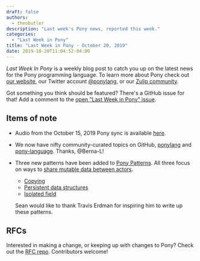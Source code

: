 ```yaml
---
draft: false
authors:
  - theobutler
description: "Last week's Pony news, reported this week."
categories:
  - "Last Week in Pony"
title: "Last Week in Pony - October 20, 2019"
date: 2019-10-20T11:04:52-04:00
---
```

_Last Week In Pony_ is a weekly blog post to catch you up on the latest news for the Pony programming language. To learn more about Pony check out [our website](https://ponylang.io), our Twitter account [@ponylang](https://twitter.com/ponylang), or our [Zulip community](https://ponylang.zulipchat.com).

Got something you think should be featured? There's a GitHub issue for that! Add a comment to the [open "Last Week in Pony" issue](https://github.com/ponylang/ponylang.github.io/issues?q=is%3Aissue+is%3Aopen+label%3Alast-week-in-pony).
<!-- more -->

## Items of note

- Audio from the October 15, 2019 Pony sync is available [here](https://vimeo.com/915532279).

- We now have nifty community-curated topics on GitHub, [ponylang](https://github.com/topics/ponylang) and [pony-language](https://github.com/topics/pony-language). Thanks, @Berna-L!

- Three new patterns have been added to [Pony Patterns](https://patterns.ponylang.io/). All three focus on ways to [share mutable data between actors](https://patterns.ponylang.io/data-sharing.html).
    - [Copying](https://patterns.ponylang.io/data-sharing/copying.html)
    - [Persistent data structures](https://patterns.ponylang.io/data-sharing/persistent-data-structures.html)
    - [Isolated field](https://patterns.ponylang.io/data-sharing/isolated-field.html)

    Sean would like to thank Travis Erdman for inspiring him to write up these patterns.

## RFCs

Interested in making a change, or keeping up with changes to Pony? Check out the [RFC repo](https://github.com/ponylang/rfcs). Contributors welcome!
